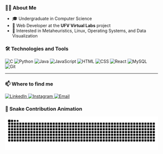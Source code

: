 ### 👨‍💻 About Me

- 🎓 Undergraduate in Computer Science  
- 🧪 Web Developer at the **UFV Virtual Labs** project  
- 🧠 Interested in Metaheuristics, Linux, Operating Systems, and Data Visualization  

### 🛠️ Technologies and Tools

<p>
  <img src="https://cdn.jsdelivr.net/gh/devicons/devicon/icons/c/c-original.svg" height="40" alt="C"/>
  <img src="https://cdn.jsdelivr.net/gh/devicons/devicon/icons/python/python-original.svg" height="40" alt="Python"/>
  <img src="https://cdn.jsdelivr.net/gh/devicons/devicon/icons/java/java-original.svg" height="40" alt="Java"/>
  <img src="https://cdn.jsdelivr.net/gh/devicons/devicon/icons/javascript/javascript-original.svg" height="40" alt="JavaScript"/>
  <img src="https://cdn.jsdelivr.net/gh/devicons/devicon/icons/html5/html5-original.svg" height="40" alt="HTML"/>
  <img src="https://cdn.jsdelivr.net/gh/devicons/devicon/icons/css3/css3-original.svg" height="40" alt="CSS"/>
  <img src="https://cdn.jsdelivr.net/gh/devicons/devicon/icons/react/react-original.svg" height="40" alt="React"/>
  <img src="https://cdn.jsdelivr.net/gh/devicons/devicon/icons/mysql/mysql-original.svg" height="40" alt="MySQL"/>
  <img src="https://cdn.jsdelivr.net/gh/devicons/devicon/icons/git/git-original.svg" height="40" alt="Git"/>
</p>

---

### 📫 Where to find me

<p>
  <a href="https://www.linkedin.com/in/henrique-alves-5237862ab/" target="_blank">
    <img src="https://cdn.jsdelivr.net/gh/devicons/devicon/icons/linkedin/linkedin-original.svg" height="40" alt="LinkedIn"/>
  </a>
  <a href="https://www.instagram.com/alveshenriique/" target="_blank">
    <img src="https://upload.wikimedia.org/wikipedia/commons/a/a5/Instagram_icon.png" height="40" alt="Instagram"/>
  </a>
<a href="mailto:henrique.a.campos@ufv.br">
  <img src="https://cdn-icons-png.flaticon.com/512/561/561127.png" height="40" alt="Email"/>
</a>
</p>


### 🐍 Snake Contribution Animation

<img src="https://raw.githubusercontent.com/alveshenriique/alveshenriique/output/snake.svg" alt="Snake animation" />
